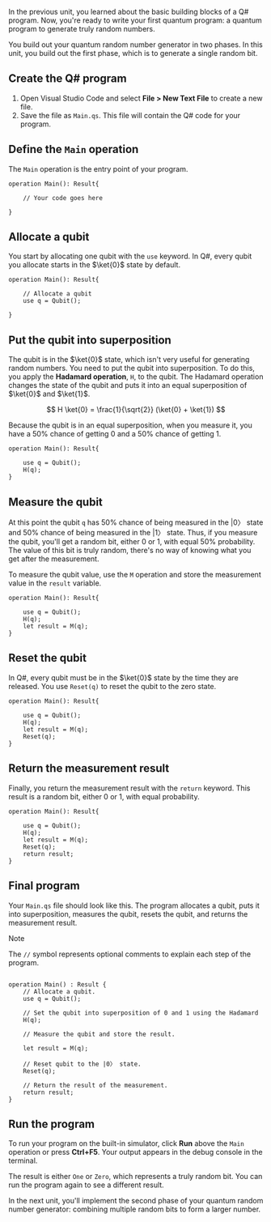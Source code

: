 In the previous unit, you learned about the basic building blocks of a Q# program. Now, you're ready to write your first quantum program: a quantum program to generate truly random numbers.

You build out your quantum random number generator in two phases. In this unit, you build out the first phase, which is to generate a single random bit.

## Create the Q# program

1. Open Visual Studio Code and select **File > New Text File** to create a new file.
1. Save the file as `Main.qs`. This file will contain the Q# code for your program.

## Define the `Main` operation

The `Main` operation is the entry point of your program.

```qsharp
operation Main(): Result{

    // Your code goes here

}
```

## Allocate a qubit

You start by allocating one qubit with the `use` keyword. In Q#, every qubit you allocate starts in the $\ket{0}$ state by default.

```qsharp
operation Main(): Result{

    // Allocate a qubit
    use q = Qubit();

}
```

## Put the qubit into superposition

The qubit is in the $\ket{0}$ state, which isn't very useful for generating random numbers. You need to put the qubit into superposition. To do this, you apply the **Hadamard operation**, `H`, to the qubit. The Hadamard operation changes the state of the qubit and puts it into an equal superposition of $\ket{0}$ and $\ket{1}$. 

$$ H \ket{0} = \frac{1}{\sqrt{2}} (\ket{0} + \ket{1}) $$

Because the qubit is in an equal superposition, when you measure it, you have a 50% chance of getting 0 and a 50% chance of getting 1.

```qsharp
operation Main(): Result{

    use q = Qubit();
    H(q);
}
```

## Measure the qubit

At this point the qubit `q` has 50% chance of being measured in the |0〉 state and 50% chance of being measured in the |1〉 state. Thus, if you measure the qubit, you'll get a random bit, either 0 or 1, with equal 50% probability. The value of this bit is truly random, there's no way of knowing what you get after the measurement.

To measure the qubit value, use the `M` operation and store the measurement value in the `result` variable.

```qsharp
operation Main(): Result{

    use q = Qubit();
    H(q);
    let result = M(q);
}
```

## Reset the qubit

In Q#, every qubit must be in the $\ket{0}$ state by the time they are released. You use `Reset(q)` to reset the qubit to the zero state.

```qsharp
operation Main(): Result{

    use q = Qubit();
    H(q);
    let result = M(q);
    Reset(q);
}
```

## Return the measurement result

Finally, you return the measurement result with the `return` keyword. This result is a random bit, either 0 or 1, with equal probability.

```qsharp
operation Main(): Result{

    use q = Qubit();
    H(q);
    let result = M(q);
    Reset(q);
    return result;
}
```

## Final program

Your `Main.qs` file should look like this. The program allocates a qubit, puts it into superposition, measures the qubit, resets the qubit, and returns the measurement result.

> [!NOTE]
> The `//` symbol represents optional comments to explain each step of the program.

```qsharp

operation Main() : Result {
    // Allocate a qubit.
    use q = Qubit();

    // Set the qubit into superposition of 0 and 1 using the Hadamard 
    H(q);

    // Measure the qubit and store the result.

    let result = M(q);

    // Reset qubit to the |0〉 state.
    Reset(q);

    // Return the result of the measurement.
    return result;
}
```

## Run the program

To run your program on the built-in simulator, click **Run** above the `Main` operation or press **Ctrl+F5**. Your output appears in the debug console in the terminal.

The result is either `One` or `Zero`, which represents a truly random bit. You can run the program again to see a different result.

In the next unit, you'll implement the second phase of your quantum random number generator: combining multiple random bits to form a larger number.
